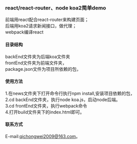 ### react/react-router、node koa2简单demo
前端用react配合react-router来构建页面；<br/>
后端用koa2请求新闻接口，做代理；<br/>
webpack编译react
#### 目录结构
backEnd文件夹为后端koa文件夹<br/>
frontEnd文件夹为前端文件夹，<br/>
package.json文件为项目所依赖的包，<br/>
#### 使用方法
1.在news文件夹下打开命令行执行npm install,安装项目依赖的包，<br/>
2.cd backEnd文件夹，执行node koa.js，启动node后端。<br/>
3.cd frontEnd文件夹，执行webpack命令<br/>
4.打开build文件夹下的index.html即可。<br/>
#### 联系方式
E-mail:qichongwei2009@163.com。

